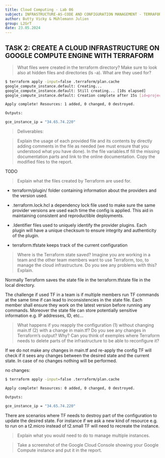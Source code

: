 ```yaml
---
title: Cloud Computing - Lab 06
subject: INFRASTRUCTURE-AS-CODE AND CONFIGURATION MANAGEMENT - TERRAFORM, ANSIBLE AND GITLAB
author: Butty Vicky & Mühlemann Julien
group: L2GrT
date: 23.05.2024
---
```


<div style="page-break-after: always; break-after: page;"></div>


## TASK 2: CREATE A CLOUD INFRASTRUCTURE ON GOOGLE COMPUTE ENGINE WITH TERRAFORM

> What files were created in the terraform directory? Make sure to look also at hidden files and directories (ls -a). What are they used for?




```bash
$ terraform apply -input=false .terraform/plan.cache
google_compute_instance.default: Creating...
google_compute_instance.default: Still creating... [10s elapsed]
google_compute_instance.default: Creation complete after 15s [id=projects/boxwood-spot-424211-j6/zones/europe-west6-a/instances/labcld]

Apply complete! Resources: 1 added, 0 changed, 0 destroyed.

Outputs:

gce_instance_ip = "34.65.74.220"
```



> Deliverables:

> Explain the usage of each provided file and its contents by directly adding comments in the file as needed (we must ensure that you understood what you have done). In the file variables.tf fill the missing documentation parts and link to the online documentation. Copy the modified files to the report.

TODO

> Explain what the files created by Terraform are used for.
* terraform/plugin/ folder containing information about the providers and the version used.

* .terraform.lock.hcl a dependency lock file used to make sure the same provider versions are used each time the config is applied. This aid in maintaining consistent and reproductible deployments.

* .Identifier files used to uniquely identify the provider plugins. Each plugin will have a unique checksum to ensure integrity and authenticity of the plugin.

* terraform.tfstate keeps track of the current configuration

> Where is the Terraform state saved? Imagine you are working in a team and the other team members want to use Terraform, too, to manage the cloud infrastructure. Do you see any problems with this? Explain.

Normally Terraform saves the state file in the terraform.tfstate file in the local directory.

The challenge if used TF in a team is if multiple members run TF commands at the same time if can lead to inconsistencies in the state file. Each member shall ensure they work on the latest version before running any commands.
Moreover the state file can store potentially sensitive information e.g. IP addresses, ID, etc...


> What happens if you reapply the configuration (1) without changing main.tf (2) with a change in main.tf? Do you see any changes in Terraform’s output? Why? Can you think of exemples where Terraform needs to delete parts of the infrastructure to be able to reconfigure it?

If we do not make any changes in main.tf and re-apply the config TF will check if it sees any changes between the desired state and the current state. In case of no changes nothing will be performed.

no changes:
```bash
$ terraform apply -input=false .terraform/plan.cache

Apply complete! Resources: 0 added, 0 changed, 0 destroyed.

Outputs:

gce_instance_ip = "34.65.74.220"
```

There are scenarios where TF needs to destroy part of the configuration to update the desired state. For instance if we ask a new kind of resource e.g. to run on a t2.micro instead of t2.small TF will need to recreate the instance.

> Explain what you would need to do to manage multiple instances.

> Take a screenshot of the Google Cloud Console showing your Google Compute instance and put it in the report.